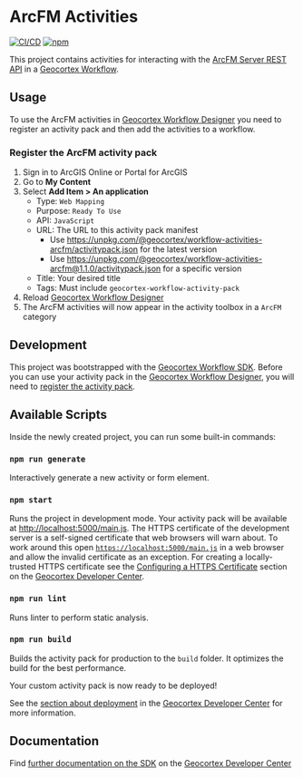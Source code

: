 # ArcFM Activities

[![CI/CD](https://github.com/geocortex/workflow-activities-arcfm/workflows/CI/CD/badge.svg)](https://github.com/geocortex/workflow-activities-arcfm/actions)
[![npm](https://img.shields.io/npm/v/@geocortex/workflow-activities-arcfm)](https://www.npmjs.com/package/@geocortex/workflow-activities-arcfm)

This project contains activities for interacting with the [ArcFM Server REST API](https://resources.arcfmsolution.com/10.2.1d/ServerSDK/webframe.html#topic41788.html) in a [Geocortex Workflow](https://www.geocortex.com/products/geocortex-workflow/).

## Usage

To use the ArcFM activities in [Geocortex Workflow Designer](https://apps.geocortex.com/workflow/designer/) you need to register an activity pack and then add the activities to a workflow.

### Register the ArcFM activity pack

1. Sign in to ArcGIS Online or Portal for ArcGIS
1. Go to **My Content**
1. Select **Add Item > An application**
    - Type: `Web Mapping`
    - Purpose: `Ready To Use`
    - API: `JavaScript`
    - URL: The URL to this activity pack manifest
        - Use https://unpkg.com/@geocortex/workflow-activities-arcfm/activitypack.json for the latest version
        - Use https://unpkg.com/@geocortex/workflow-activities-arcfm@1.1.0/activitypack.json for a specific version
    - Title: Your desired title
    - Tags: Must include `geocortex-workflow-activity-pack`
1. Reload [Geocortex Workflow Designer](https://apps.geocortex.com/workflow/designer/)
1. The ArcFM activities will now appear in the activity toolbox in a `ArcFM` category

## Development

This project was bootstrapped with the [Geocortex Workflow SDK](https://github.com/geocortex/vertigis-workflow-sdk). Before you can use your activity pack in the [Geocortex Workflow Designer](https://apps.geocortex.com/workflow/designer/), you will need to [register the activity pack](https://developers.geocortex.com/docs/workflow/sdk-web-overview#register-the-activity-pack).

## Available Scripts

Inside the newly created project, you can run some built-in commands:

### `npm run generate`

Interactively generate a new activity or form element.

### `npm start`

Runs the project in development mode. Your activity pack will be available at [http://localhost:5000/main.js](http://localhost:5000/main.js). The HTTPS certificate of the development server is a self-signed certificate that web browsers will warn about. To work around this open [`https://localhost:5000/main.js`](https://localhost:5000/main.js) in a web browser and allow the invalid certificate as an exception. For creating a locally-trusted HTTPS certificate see the [Configuring a HTTPS Certificate](https://developers.geocortex.com/docs/workflow/sdk-web-overview/#configuring-a-https-certificate) section on the [Geocortex Developer Center](https://developers.geocortex.com/docs/workflow/overview/).

### `npm run lint`

Runs linter to perform static analysis.

### `npm run build`

Builds the activity pack for production to the `build` folder. It optimizes the build for the best performance.

Your custom activity pack is now ready to be deployed!

See the [section about deployment](https://developers.geocortex.com/docs/workflow/sdk-web-overview/#deployment) in the [Geocortex Developer Center](https://developers.geocortex.com/docs/workflow/overview/) for more information.

## Documentation

Find [further documentation on the SDK](https://developers.geocortex.com/docs/workflow/sdk-web-overview/) on the [Geocortex Developer Center](https://developers.geocortex.com/docs/workflow/overview/)
